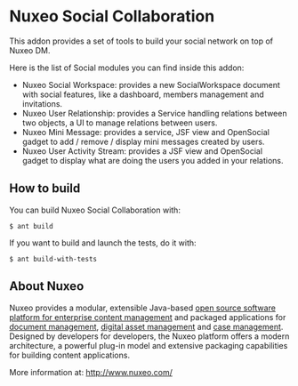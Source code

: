 # Nuxeo Social Collaboration

This addon provides a set of tools to build your social network on top of Nuxeo DM.

Here is the list of Social modules you can find inside this addon:

* Nuxeo Social Workspace: provides a new SocialWorkspace document with social features, like a dashboard, members management and invitations.
* Nuxeo User Relationship: provides a Service handling relations between two objects, a UI to manage relations between users.
* Nuxeo Mini Message: provides a service, JSF view and OpenSocial gadget to add / remove / display mini messages created by users.
* Nuxeo User Activity Stream: provides a JSF view and OpenSocial gadget to display what are doing the users you added in your relations.

## How to build

You can build Nuxeo Social Collaboration with:

	$ ant build

If you want to build and launch the tests, do it with:

	$ ant build-with-tests  
  
## About Nuxeo

Nuxeo provides a modular, extensible Java-based [open source software platform for enterprise content management](http://www.nuxeo.com/en/products/ep) and packaged applications for [document management](http://www.nuxeo.com/en/products/document-management), [digital asset management](http://www.nuxeo.com/en/products/dam) and [case management](http://www.nuxeo.com/en/products/case-management). Designed by developers for developers, the Nuxeo platform offers a modern architecture, a powerful plug-in model and extensive packaging capabilities for building content applications.

More information at: <http://www.nuxeo.com/>
